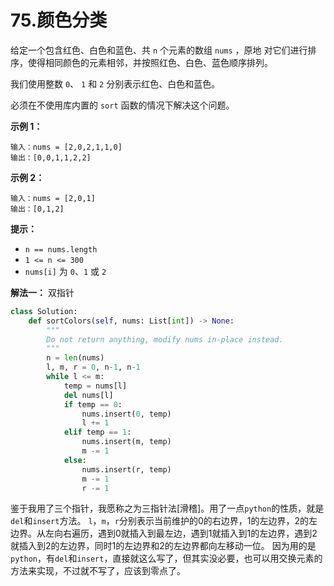 # 75.颜色分类

给定一个包含红色、白色和蓝色、共 `n` 个元素的数组 `nums` ，原地 对它们进行排序，使得相同颜色的元素相邻，并按照红色、白色、蓝色顺序排列。

我们使用整数 `0`、 `1` 和 `2` 分别表示红色、白色和蓝色。

必须在不使用库内置的 `sort` 函数的情况下解决这个问题。

**示例 1：**

```apach
输入：nums = [2,0,2,1,1,0]
输出：[0,0,1,1,2,2]
```

**示例 2：**

```apach
输入：nums = [2,0,1]
输出：[0,1,2]
```

**提示：**

- `n == nums.length`
- `1 <= n <= 300`
- `nums[i]` 为 `0`、`1` 或 `2`

**解法一：** 双指针

```python
class Solution:
    def sortColors(self, nums: List[int]) -> None:
        """
        Do not return anything, modify nums in-place instead.
        """
        n = len(nums)
        l, m, r = 0, n-1, n-1
        while l <= m:
            temp = nums[l]
            del nums[l]
            if temp == 0:
                nums.insert(0, temp)
                l += 1
            elif temp == 1:
                nums.insert(m, temp)
                m -= 1
            else:
                nums.insert(r, temp)
                m -= 1
                r -= 1
```

鉴于我用了三个指针，我愿称之为三指针法[滑稽]。用了一点`python`的性质，就是`del`和`insert`方法。
`l`，`m`，`r`分别表示当前维护的0的右边界，1的左边界，2的左边界。从左向右遍历，遇到0就插入到最左边，遇到1就插入到1的左边界，遇到2就插入到2的左边界，同时1的左边界和2的左边界都向左移动一位。
因为用的是`python`，有`del`和`insert`，直接就这么写了，但其实没必要，也可以用交换元素的方法来实现，不过就不写了，应该到零点了。
